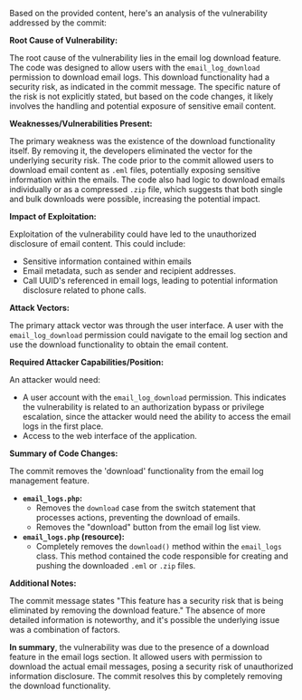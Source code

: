 Based on the provided content, here's an analysis of the vulnerability addressed by the commit:

**Root Cause of Vulnerability:**

The root cause of the vulnerability lies in the email log download feature. The code was designed to allow users with the `email_log_download` permission to download email logs. This download functionality had a security risk, as indicated in the commit message. The specific nature of the risk is not explicitly stated, but based on the code changes, it likely involves the handling and potential exposure of sensitive email content.

**Weaknesses/Vulnerabilities Present:**

The primary weakness was the existence of the download functionality itself. By removing it, the developers eliminated the vector for the underlying security risk.  The code prior to the commit allowed users to download email content as `.eml` files, potentially exposing sensitive information within the emails. The code also had logic to download emails individually or as a compressed `.zip` file, which suggests that both single and bulk downloads were possible, increasing the potential impact.

**Impact of Exploitation:**

Exploitation of the vulnerability could have led to the unauthorized disclosure of email content. This could include:

*   Sensitive information contained within emails
*   Email metadata, such as sender and recipient addresses.
*   Call UUID's referenced in email logs, leading to potential information disclosure related to phone calls.

**Attack Vectors:**

The primary attack vector was through the user interface. A user with the `email_log_download` permission could navigate to the email log section and use the download functionality to obtain the email content.

**Required Attacker Capabilities/Position:**

An attacker would need:
*   A user account with the `email_log_download` permission. This indicates the vulnerability is related to an authorization bypass or privilege escalation, since the attacker would need the ability to access the email logs in the first place.
* Access to the web interface of the application.

**Summary of Code Changes:**

The commit removes the 'download' functionality from the email log management feature.

*   **`email_logs.php`:**
    *   Removes the `download` case from the switch statement that processes actions, preventing the download of emails.
    *   Removes the "download" button from the email log list view.
*   **`email_logs.php` (resource):**
    *   Completely removes the `download()` method within the `email_logs` class. This method contained the code responsible for creating and pushing the downloaded `.eml` or `.zip` files.

**Additional Notes:**

The commit message states "This feature has a security risk that is being eliminated by removing the download feature." The absence of more detailed information is noteworthy, and it's possible the underlying issue was a combination of factors.

**In summary**, the vulnerability was due to the presence of a download feature in the email logs section. It allowed users with permission to download the actual email messages, posing a security risk of unauthorized information disclosure. The commit resolves this by completely removing the download functionality.